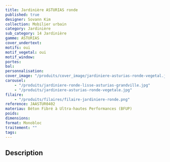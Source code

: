 ```yaml
---
title: Jardinière ASTURIAS ronde
published: true
designer: Sovann Kim
collection: Mobilier urbain
category: Jardinière
sub_category: 14 Jardinière
gamme: ASTURIAS
cover_undertext:
motifs: oui
motif_vegetal: oui
motif_window:
portes:
bal:
personnalisation:
cover_image: "/produits/cover_image/jardiniere-asturias-ronde-vegetal.jpg"
carousel:
    - "/produits/jardiniere-ronde-lisse-asturias-grandville.jpg"
    - "/produits/jardiniere-asturias-ronde-vegetale.jpg"
filaire:
    - "/produits/filaires/filaire-jardiniere-ronde.png"
reference: JAASTUR0402
materiau: Béton Fibré à Ultra-hautes Performances (BFUP)
poids:
dimensions:
format: Monobloc
traitement: ""
tags:
---
```


## Description
